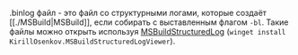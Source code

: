 .binlog файл - это файл со структурными логами, которые создаёт [[./MSBuild|MSBuild]], если собирать с выставленным флагом `-bl`. Такие файлы можно открыть используя [MSBuildStructuredLog](https://github.com/KirillOsenkov/MSBuildStructuredLog) (`winget install KirillOsenkov.MSBuildStructuredLogViewer`).